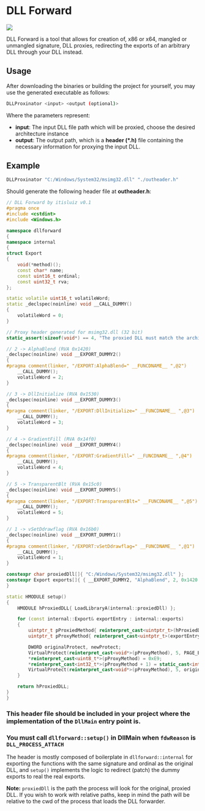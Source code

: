 # DLL Forward
![](https://i.imgur.com/slrvrXM.png)

DLL Forward is a tool that allows for creation of, x86 or x64, mangled or unmangled signature, DLL proxies, redirecting the exports of an arbitrary DLL through your DLL instead.

## Usage

After downloading the binaries or building the project for yourself, you may use the generated executable as follows:

```bash
DLLProxinator <input> <output (optional)>
```
Where the parameters represent:
- **input**: The input DLL file path which will be proxied, choose the desired architecture instance
- **output**: The output path, which is a **header (*.h)** file containing the necessary information for proxying the input DLL.

## Example
```bash
DLLProxinator "C:/Windows/System32/msimg32.dll" "./outheader.h"
```
Should generate the following header file at **outheader.h**:


```cpp
// DLL Forward by itisluiz v0.1
#pragma once
#include <cstdint>
#include <Windows.h>

namespace dllforward
{
namespace internal
{
struct Export
{ 
	void(*method)(); 
	const char* name; 
	const uint16_t ordinal;
	const uint32_t rva;
};

static volatile uint16_t volatileWord;
static _declspec(noinline) void __CALL_DUMMY()
{ 
	volatileWord = 0;
}

// Proxy header generated for msimg32.dll (32 bit)
static_assert(sizeof(void*) == 4, "The proxied DLL must match the architecture of the proxy DLL");

// 2 -> AlphaBlend (RVA 0x1420)
_declspec(noinline) void __EXPORT_DUMMY2()
{
#pragma comment(linker, "/EXPORT:AlphaBlend=" __FUNCDNAME__ ",@2")
	__CALL_DUMMY();
	volatileWord = 2;
}

// 3 -> DllInitialize (RVA 0x1530)
_declspec(noinline) void __EXPORT_DUMMY3()
{
#pragma comment(linker, "/EXPORT:DllInitialize=" __FUNCDNAME__ ",@3")
	__CALL_DUMMY();
	volatileWord = 3;
}

// 4 -> GradientFill (RVA 0x14f0)
_declspec(noinline) void __EXPORT_DUMMY4()
{
#pragma comment(linker, "/EXPORT:GradientFill=" __FUNCDNAME__ ",@4")
	__CALL_DUMMY();
	volatileWord = 4;
}

// 5 -> TransparentBlt (RVA 0x15c0)
_declspec(noinline) void __EXPORT_DUMMY5()
{
#pragma comment(linker, "/EXPORT:TransparentBlt=" __FUNCDNAME__ ",@5")
	__CALL_DUMMY();
	volatileWord = 5;
}

// 1 -> vSetDdrawflag (RVA 0x16b0)
_declspec(noinline) void __EXPORT_DUMMY1()
{
#pragma comment(linker, "/EXPORT:vSetDdrawflag=" __FUNCDNAME__ ",@1")
	__CALL_DUMMY();
	volatileWord = 1;
}

constexpr char proxiedDll[]{ "C:/Windows/System32/msimg32.dll" };
constexpr Export exports[]{ { __EXPORT_DUMMY2, "AlphaBlend", 2, 0x1420 }, { __EXPORT_DUMMY3, "DllInitialize", 3, 0x1530 }, { __EXPORT_DUMMY4, "GradientFill", 4, 0x14f0 }, { __EXPORT_DUMMY5, "TransparentBlt", 5, 0x15c0 }, { __EXPORT_DUMMY1, "vSetDdrawflag", 1, 0x16b0 } };
}

static HMODULE setup()
{
	HMODULE hProxiedDLL{ LoadLibraryA(internal::proxiedDll) };

	for (const internal::Export& exportEntry : internal::exports)
	{
		uintptr_t pProxiedMethod{ reinterpret_cast<uintptr_t>(hProxiedDLL) + exportEntry.rva };
		uintptr_t pProxyMethod{ reinterpret_cast<uintptr_t>(exportEntry.method) };

		DWORD originalProtect, newProtect;
		VirtualProtect(reinterpret_cast<void*>(pProxyMethod), 5, PAGE_EXECUTE_READWRITE, &originalProtect);
		*reinterpret_cast<uint8_t*>(pProxyMethod) = 0xE9;
		*reinterpret_cast<int32_t*>(pProxyMethod + 1) = static_cast<int32_t>(pProxiedMethod - pProxyMethod - 5);
		VirtualProtect(reinterpret_cast<void*>(pProxyMethod), 5, originalProtect, &newProtect);
	}

	return hProxiedDLL;
}
}


```
### This header file should be included in your project where the implementation of the `DllMain` entry point is.
### You must call `dllforward::setup()` in DllMain when `fdwReason` is `DLL_PROCESS_ATTACH`

The header is mostly composed of boilerplate in `dllforward::internal` for exporting the functions with the same signature and ordinal as the original DLL, and `setup()` implements the logic to redirect (patch) the dummy exports to real the real exports.

**Note:** `proxiedDll` is the path the process will look for the original, proxied DLL. If you wish to work with relative paths, keep in mind the path will be relative to the cwd of the process that loads the DLL forwarder. 
